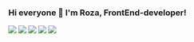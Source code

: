 ### Hi everyone 👋 I'm Roza, FrontEnd-developer!

<img src="https://img.shields.io/badge/HTML-243763?style=for-the-badge&logo=HTML5&logoColor=#E34F26"/> <img src="https://img.shields.io/badge/CSS-243763?style=for-the-badge&logo=CSS3&logoColor=#1572B6"/> <img src="https://img.shields.io/badge/JavaScript-243763?style=for-the-badge&logo=JavaScript&logoColor=#F7DF1E"/> <img src="https://img.shields.io/badge/React-243763?style=for-the-badge&logo=React&logoColor=#61DAFB"/> <img src="https://img.shields.io/badge/TypeScript-243763?style=for-the-badge&logo=TypeScript&logoColor=#3178C6"/>
